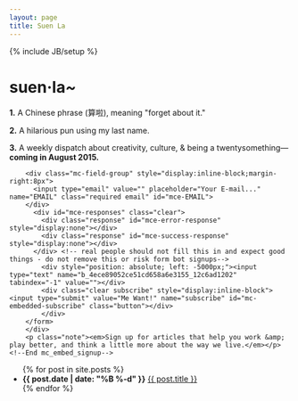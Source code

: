 ```yaml
---
layout: page
title: Suen La
---
```

{% include JB/setup %}

<div class="signup">
  <h1><strong>suen·la<em>~</em></strong></h1>
  <p><strong>1.</strong> A Chinese phrase (算啦), meaning "forget about it."</p>
  <p><strong>2.</strong> A hilarious pun using my last name.</p>
  <p><strong>3.</strong> A weekly dispatch about creativity, culture, &amp; being a twentysomething—<strong>coming in August 2015.</strong></p>
  <!-- Begin MailChimp Signup Form -->
        <div id="mc_embed_signup">
        <form action="//whoismichaelsuen.us10.list-manage.com/subscribe/post?u=4ece89052ce51cd658a6e3155&amp;id=12c6ad1202" method="post" id="mc-embedded-subscribe-form" name="mc-embedded-subscribe-form" class="validate" target="_blank" novalidate>
            <div id="mc_embed_signup_scroll">
          
        <div class="mc-field-group" style="display:inline-block;margin-right:8px">
          <input type="email" value="" placeholder="Your E-mail..." name="EMAIL" class="required email" id="mce-EMAIL">
        </div>
          <div id="mce-responses" class="clear">
            <div class="response" id="mce-error-response" style="display:none"></div>
            <div class="response" id="mce-success-response" style="display:none"></div>
          </div> <!-- real people should not fill this in and expect good things - do not remove this or risk form bot signups-->
            <div style="position: absolute; left: -5000px;"><input type="text" name="b_4ece89052ce51cd658a6e3155_12c6ad1202" tabindex="-1" value=""></div>
            <div class="clear subscribe" style="display:inline-block"><input type="submit" value="Me Want!" name="subscribe" id="mc-embedded-subscribe" class="button"></div>
            </div>
        </form>
        </div>
        <p class="note"><em>Sign up for articles that help you work &amp; play better, and think a little more about the way we live.</em></p>
    <!--End mc_embed_signup-->
</div>
<ul class="posts">
  {% for post in site.posts %}
    <li><strong>{{ post.date | date: "%B %-d" }}</strong> <a href="{{ BASE_PATH }}{{ post.url }}">{{ post.title }}</a></li>
  {% endfor %}
</ul>